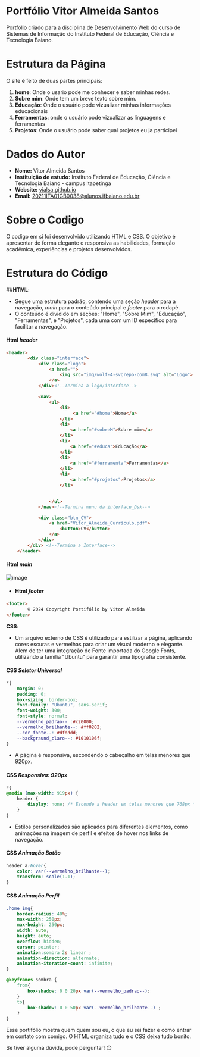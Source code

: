 # Portfólio Vitor Almeida Santos 

Portfólio criado para a disciplina de Desenvolvimento Web do curso de Sistemas de Informação do Instituto Federal de Educação, Ciência e Tecnologia Baiano.

# **Estrutura da Página**

O site é feito de duas partes principais:
1. **home**: Onde o usario pode me conhecer e saber minhas redes.
2. **Sobre mim**: Onde tem um breve texto sobre mim.
3. **Educação**: Onde o usuário pode vizualizar minhas informações educacionais
4. **Ferramentas**: onde o usuário pode vizualizar as linguagens e ferramentas
5. **Projetos**: Onde o usuário pode saber qual projetos eu ja participei 

# Dados do Autor
- **Nome:** Vitor Almeida Santos
- **Instituição de estudo:** Instituto Federal de Educação, Ciência e Tecnologia Baiano - campus Itapetinga
- **Website:** [vialsa.github.io](https://vialsa.github.io/)
- **Email:** [20211ITA01GB0038@alunos.ifbaiano.edu.br](20211ITA01GB0038@alunos.ifbaiano.edu.br)

# Sobre o Codigo
O codigo em si foi desenvolvido utilizando HTML e CSS. O objetivo é apresentar de forma elegante e responsiva as habilidades, formação acadêmica, experiências e projetos desenvolvidos.

# Estrutura do Código
##**HTML**: 
- Segue uma estrutura padrão, contendo uma seção *header* para a navegação, *main* para o conteúdo principal e *footer* para o rodapé.
- O conteúdo é dividido em seções: "Home", "Sobre Mim", "Educação", "Ferramentas", e "Projetos", cada uma com um ID específico para facilitar a navegação.

#### Html *header*
```html
<header>
        <div class="interface">
            <div class="logo">
                <a href="">
                    <img src="img/wolf-4-svgrepo-com8.svg" alt="Logo">   
                </a>
            </div><!--Termina a logo/interface-->

            <nav>
                <ul>
                    <li>
                         <a href="#home">Home</a>
                    </li>
                    <li>
                        <a href="#sobreM">Sobre mim</a>
                    </li>
                    <li>
                        <a href="#educa">Educação</a>
                    </li>
                    <li>
                        <a href="#ferramenta">Ferramentas</a>
                    </li>
                    <li>
                        <a href="#projetos">Projetos</a>
                    </li>
                    

                </ul>
            </nav><!--Termina menu da interface_Dsk-->

            <div class="btn_CV">
                <a href="Vitor_Almeida_Currículo.pdf">
                    <button>CV</button>
                </a>
            </div>
        </div> <!--Termina a Interface-->
    </header>
```
#### Html *main*
![image](https://github.com/user-attachments/assets/90b83439-6a44-44d2-9788-ec40c287cc75)

- #### Html *footer*
```html
<footer>
        © 2024 Copyright Portifólio by Vitor Almeida
</footer>
```

**CSS**: 
- Um arquivo externo de CSS é utilizado para estilizar a página, aplicando cores escuras e vermelhas para criar um visual moderno e elegante. Alem de ter uma integração de Fonte importada do Google Fonts, utilizando a família "Ubuntu" para garantir uma tipografia consistente.

#### CSS *Seletor Universal*
```css
*{
    margin: 0;
    padding: 0;
    box-sizing: border-box;  
    font-family: "Ubuntu", sans-serif;
    font-weight: 300;
    font-style: normal;
    --vermelho_padrao-- :#c20000;
    --vermelho_brilhante--: #ff0202;
    --cor_fonte--: #dfdddd;
    --backgraund_claro--: #1010106f;
}
```
  
- A página é responsiva, escondendo o cabeçalho em telas menores que 920px.

#### CSS *Responsiva: 920px*
```css
*{
@media (max-width: 919px) {
    header {
        display: none; /* Esconde a header em telas menores que 768px */
    }
}
```
  
- Estilos personalizados são aplicados para diferentes elementos, como animações na imagem de perfil e efeitos de hover nos links de navegação.

#### CSS *Animação Botão*
```css
header a:hover{
    color: var(--vermelho_brilhante--);
    transform: scale(1.1);
}
```

#### CSS *Animação Perfil*
```css
.home_img{  
    border-radius: 40%;
    max-width: 250px;
    max-height: 250px;
    width: auto;
    height: auto;
    overflow: hidden;
    cursor: pointer;
    animation:sombra 2s linear ;
    animation-direction: alternate;
    animation-iteration-count: infinite;
}

@keyframes sombra {
    from{
        box-shadow: 0 0 20px var(--vermelho_padrao--);
    }
    to{
        box-shadow: 0 0 50px var(--vermelho_brilhante--) ;
    }
}
```

Esse portifólio mostra quem quem sou eu, o que eu sei fazer e como entrar em contato com comigo. O HTML organiza tudo e o CSS deixa tudo bonito.

Se tiver alguma dúvida, pode perguntar! 😊
```
